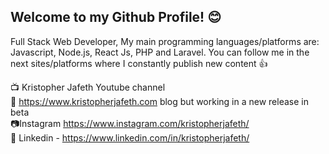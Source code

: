 ## Welcome to my Github Profile! 😊

Full Stack Web Developer, My main programming languages/platforms are: Javascript, Node.js, React Js, PHP and Laravel.
You can follow me in the next sites/platforms where I constantly publish new content 👍

📺 Kristopher Jafeth Youtube channel </br>
📝 https://www.kristopherjafeth.com blog but working in a new release in beta</br>
📷Instagram https://www.instagram.com/kristopherjafeth/</br>
💼 Linkedin - https://www.linkedin.com/in/kristopherjafeth/</br>

